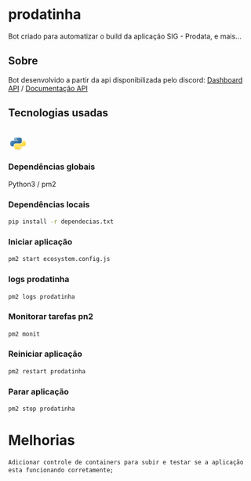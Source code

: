 # prodatinha
 Bot criado para automatizar o build da aplicação SIG - Prodata, e mais...
 
## Sobre

 Bot desenvolvido a partir da api disponibilizada pelo discord:
 [Dashboard API](https://discord.com/developers/applications) / [Documentação API](https://discord.com/developers/docs/intro)
 
## Tecnologias usadas

<div style="display: inline_block"><br>
  <img align="center" alt="Prodatinha-Python" height="30" width="40" src="https://raw.githubusercontent.com/devicons/devicon/master/icons/python/python-original.svg">
</div>

### Dependências globais

Python3 / pm2

### Dependências locais

```bash
pip install -r dependecias.txt
```

### Iniciar aplicação

```bash
pm2 start ecosystem.config.js
```

### logs prodatinha

```bash
pm2 logs prodatinha
```

### Monitorar tarefas pn2

```bash
pm2 monit
```

### Reiniciar aplicação

```bash
pm2 restart prodatinha
```

### Parar aplicação

```bash
pm2 stop prodatinha
```

# Melhorias

    Adicionar controle de containers para subir e testar se a aplicação esta funcionando corretamente;


